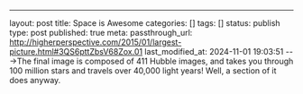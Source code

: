 ---
layout: post
title: Space is Awesome
categories: []
tags: []
status: publish
type: post
published: true
meta:
  passthrough_url: http://higherperspective.com/2015/01/largest-picture.html#3QS6pttZbsV68Zox.01
last_modified_at: 2024-11-01 19:03:51
--->The final image is composed of 411 Hubble images, and takes you through 100 million stars and travels over 40,000 light years! Well, a section of it does anyway.
